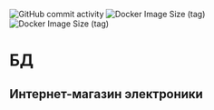 ![GitHub commit activity](https://img.shields.io/github/commit-activity/w/groza1338/BD_Gvozdkov)
![Docker Image Size (tag)](https://img.shields.io/docker/image-size/groza1337/bd_labs_frontend/latest?label=frontend%20size)
![Docker Image Size (tag)](https://img.shields.io/docker/image-size/groza1337/bd_labs_backend/latest?label=backend%20size)


# БД

## Интернет-магазин электроники